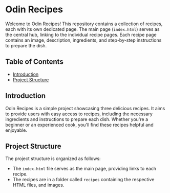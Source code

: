 # Odin Recipes

Welcome to Odin Recipes! This repository contains a collection of recipes, each with its own dedicated page. The main page (`index.html`) serves as the central hub, linking to the individual recipe pages. Each recipe page contains an image, description, ingredients, and step-by-step instructions to prepare the dish.

## Table of Contents

- [Introduction](#introduction)
- [Project Structure](#project-structure)

## Introduction

Odin Recipes is a simple project showcasing three delicious recipes. It aims to provide users with easy access to recipes, including the necessary ingredients and instructions to prepare each dish. Whether you're a beginner or an experienced cook, you'll find these recipes helpful and enjoyable.

## Project Structure

The project structure is organized as follows:

- The `index.html` file serves as the main page, providing links to each recipe.
- The recipes are in a folder called `recipes` containing the respective HTML files, and images.